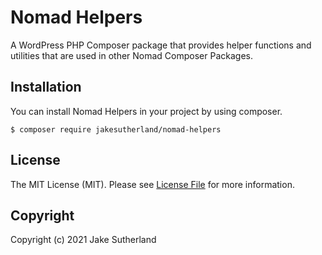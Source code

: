 # Nomad Helpers

A WordPress PHP Composer package that provides helper functions and utilities that are used in other Nomad Composer Packages.

## Installation

You can install Nomad Helpers in your project by using composer.

`$ composer require jakesutherland/nomad-helpers`

## License

The MIT License (MIT). Please see [License File](https://github.com/jakesutherland/nomad-helpers/blob/master/LICENSE) for more information.

## Copyright

Copyright (c) 2021 Jake Sutherland
